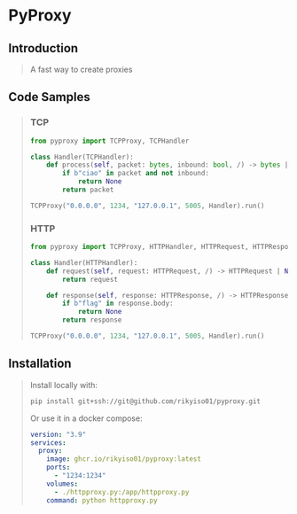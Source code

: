 # PyProxy

## Introduction

> A fast way to create proxies

## Code Samples

> ### TCP
>
> ```python
> from pyproxy import TCPProxy, TCPHandler
> 
> class Handler(TCPHandler):
>     def process(self, packet: bytes, inbound: bool, /) -> bytes | None:
>         if b"ciao" in packet and not inbound:
>             return None
>         return packet
> 
> TCPProxy("0.0.0.0", 1234, "127.0.0.1", 5005, Handler).run()
> ```
>
> ### HTTP
>
> ```python
> from pyproxy import TCPProxy, HTTPHandler, HTTPRequest, HTTPResponse
> 
> class Handler(HTTPHandler):
>     def request(self, request: HTTPRequest, /) -> HTTPRequest | None:
>         return request
> 
>     def response(self, response: HTTPResponse, /) -> HTTPResponse | None:
>         if b"flag" in response.body:
>             return None
>         return response
> 
> TCPProxy("0.0.0.0", 1234, "127.0.0.1", 5005, Handler).run()
> ```
>
> 

## Installation

> Install locally with:
>
> ```bash
> pip install git+ssh://git@github.com/rikyiso01/pyproxy.git
> ```
>
> Or use it in a docker compose:
>
> ```yaml
> version: "3.9"
> services:
>   proxy:
>     image: ghcr.io/rikyiso01/pyproxy:latest
>     ports:
>       - "1234:1234"
>     volumes:
>       - ./httpproxy.py:/app/httpproxy.py
>     command: python httpproxy.py
> ```